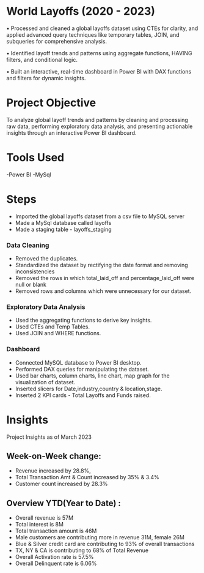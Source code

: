# World Layoffs (2020 - 2023)

• Processed and cleaned a global layoffs dataset using CTEs for clarity, and applied advanced query techniques like temporary tables, JOIN, and subqueries for comprehensive analysis.

• Identified layoff trends and patterns using aggregate functions, HAVING filters, and conditional logic.

• Built an interactive, real-time dashboard in Power BI with DAX functions and filters for dynamic insights.

# Project Objective
To analyze global layoff trends and patterns by cleaning and processing raw data, performing exploratory data analysis, and presenting actionable insights through an interactive Power BI dashboard.

# Tools Used
-Power BI
-MySql

# Steps
   - Imported the global layoffs dataset from a csv file to MySQL server
   - Made a MySql database called layoffs
   - Made a staging table - layoffs_staging
     
 ### Data Cleaning
   - Removed the duplicates.
   - Standardized the dataset by rectifying the date format and removing inconsistencies
   - Removed the rows in which total_laid_off and percentage_laid_off were null or blank
   - Removed rows and columns which were unnecessary for our dataset.

### Exploratory Data Analysis
   - Used the aggregating functions to derive key insights.
   - Used CTEs and Temp Tables.
   - Used JOIN and WHERE functions.
     
### Dashboard
   - Connected MySQL database to Power BI desktop.
   - Performed DAX queries for manipulating the dataset.
   - Used bar charts, column charts, line chart, map graph for the visualization of dataset.
   - Inserted slicers for Date,industry,country & location,stage.
   - Inserted 2 KPI cards - Total Layoffs and Funds raised.
  

    
  
# Insights

Project Insights as of March 2023

## Week-on-Week change:
* Revenue increased by 28.8%,
* Total Transaction Amt & Count increased by 35% & 3.4%
* Customer count increased by 28.3%

## Overview YTD(Year to Date) :
* Overall revenue is 57M
* Total interest is 8M
* Total transaction amount is 46M
* Male customers are contributing more in revenue 31M, female 26M
* Blue & Silver credit card are contributing to 93% of overall transactions
* TX, NY & CA is contributing to 68% of Total Revenue
* Overall Activation rate is 57.5%
* Overall Delinquent rate is 6.06%

     

